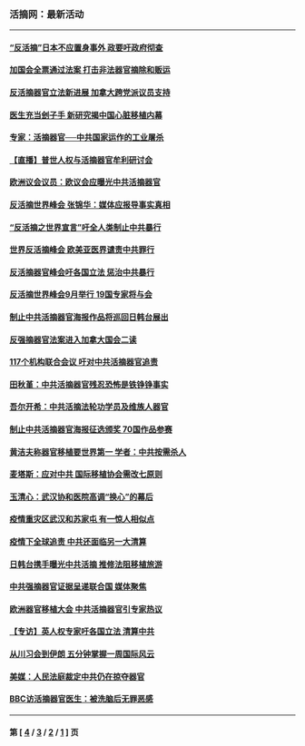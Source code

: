 ### 活摘网：最新活动
---
#### [“反活摘”日本不应置身事外 政要吁政府彻查](../../pages/nf5883/n13971188.md?04130430) 
#### [加国会全票通过法案 打击非法器官摘除和贩运](../../pages/nf5883/n13884924.md?04130430) 
#### [反活摘器官立法新进展 加拿大跨党派议员支持](../../pages/nf5883/n13876061.md?04130430) 
#### [医生充当刽子手 新研究揭中国心脏移植内幕](../../pages/nf5883/n13772291.md?04130430) 
#### [专家：活摘器官──中共国家运作的工业屠杀](../../pages/nf5883/n13761178.md?04130430) 
#### [【直播】普世人权与活摘器官牟利研讨会](../../pages/nf5883/n13425146.md?04130430) 
#### [欧洲议会议员：欧议会应曝光中共活摘器官](../../pages/nf5883/n13336571.md?04130430) 
#### [反活摘世界峰会 张锦华：媒体应报导事实真相](../../pages/nf5883/n13278502.md?04130430) 
#### [“反活摘之世界宣言”吁全人类制止中共暴行](../../pages/nf5883/n13259730.md?04130430) 
#### [世界反活摘峰会 欧美亚医界谴责中共罪行](../../pages/nf5883/n13253550.md?04130430) 
#### [反活摘器官峰会吁各国立法 惩治中共暴行](../../pages/nf5883/n13245052.md?04130430) 
#### [反活摘世界峰会9月举行 19国专家将与会](../../pages/nf5883/n13201492.md?04130430) 
#### [制止中共活摘器官海报作品将巡回日韩台展出](../../pages/nf5883/n13177791.md?04130430) 
#### [反强摘器官法案进入加拿大国会二读](../../pages/nf5883/n13033450.md?04130430) 
#### [117个机构联合会议 吁对中共活摘器官追责](../../pages/nf5883/n12775087.md?04130430) 
#### [田秋堇：中共活摘器官残忍恐怖是铁铮铮事实](../../pages/nf5883/n12702148.md?04130430) 
#### [吾尔开希：中共活摘法轮功学员及维族人器官](../../pages/nf5883/n12693197.md?04130430) 
#### [制止中共活摘器官海报征选颁奖 70国作品参赛](../../pages/nf5883/n12692050.md?04130430) 
#### [黄洁夫称器官移植要世界第一 学者：中共按需杀人](../../pages/nf5883/n12572329.md?04130430) 
#### [麦塔斯：应对中共 国际移植协会需改七原则](../../pages/nf5883/n12514711.md?04130430) 
#### [玉清心：武汉协和医院高调“换心”的幕后](../../pages/nf5883/n12298730.md?04130430) 
#### [疫情重灾区武汉和苏家屯 有一惊人相似点](../../pages/nf5883/n12150824.md?04130430) 
#### [疫情下全球追责 中共还面临另一大清算](../../pages/nf5883/n12070397.md?04130430) 
#### [日韩台携手曝光中共活摘 推修法阻移植旅游](../../pages/nf5883/n11712046.md?04130430) 
#### [中共强摘器官证据呈递联合国 媒体聚焦](../../pages/nf5883/n11546426.md?04130430) 
#### [欧洲器官移植大会 中共活摘器官引专家热议](../../pages/nf5883/n11539095.md?04130430) 
#### [【专访】英人权专家吁各国立法 清算中共](../../pages/nf5883/n11367315.md?04130430) 
#### [从川习会到伊朗 五分钟掌握一周国际风云](../../pages/nf5883/n11338520.md?04130430) 
#### [美媒：人民法庭裁定中共仍在掠夺器官](../../pages/nf5883/n11334897.md?04130430) 
#### [BBC访活摘器官医生：被洗脑后无罪恶感](../../pages/nf5883/n11335935.md?04130430) 

---
#### 第 [ [4](./4.md?04130430) / [3](./3.md?04130430) / [2](./2.md?04130430) / [1](./1.md?04130430) ] 页
